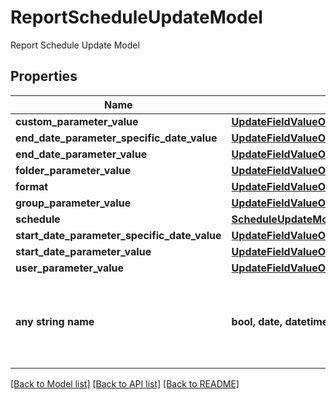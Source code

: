 # ReportScheduleUpdateModel

Report Schedule Update Model

## Properties
Name | Type | Description | Notes
------------ | ------------- | ------------- | -------------
**custom_parameter_value** | [**UpdateFieldValueOfString**](UpdateFieldValueOfString.md) |  | [optional] 
**end_date_parameter_specific_date_value** | [**UpdateFieldValueOfOptionalDateTime**](UpdateFieldValueOfOptionalDateTime.md) |  | [optional] 
**end_date_parameter_value** | [**UpdateFieldValueOfOptionalReportScheduleDateParameterType**](UpdateFieldValueOfOptionalReportScheduleDateParameterType.md) |  | [optional] 
**folder_parameter_value** | [**UpdateFieldValueOfOptionalInt32**](UpdateFieldValueOfOptionalInt32.md) |  | [optional] 
**format** | [**UpdateFieldValueOfReportFormat**](UpdateFieldValueOfReportFormat.md) |  | [optional] 
**group_parameter_value** | [**UpdateFieldValueOfOptionalInt32**](UpdateFieldValueOfOptionalInt32.md) |  | [optional] 
**schedule** | [**ScheduleUpdateModel**](ScheduleUpdateModel.md) |  | [optional] 
**start_date_parameter_specific_date_value** | [**UpdateFieldValueOfOptionalDateTime**](UpdateFieldValueOfOptionalDateTime.md) |  | [optional] 
**start_date_parameter_value** | [**UpdateFieldValueOfOptionalReportScheduleDateParameterType**](UpdateFieldValueOfOptionalReportScheduleDateParameterType.md) |  | [optional] 
**user_parameter_value** | [**UpdateFieldValueOfOptionalInt32**](UpdateFieldValueOfOptionalInt32.md) |  | [optional] 
**any string name** | **bool, date, datetime, dict, float, int, list, str, none_type** | any string name can be used but the value must be the correct type | [optional]

[[Back to Model list]](../README.md#documentation-for-models) [[Back to API list]](../README.md#documentation-for-api-endpoints) [[Back to README]](../README.md)


